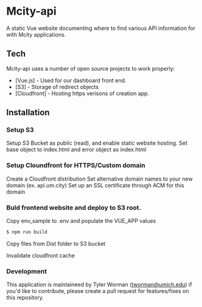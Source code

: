 # Mcity-api

A static Vue website documenting where to find various API information for with Mcity applications.

## Tech

Mcity-api uses a number of open source projects to work properly:

* [Vue.js] - Used for our dashboard front end.
* [S3] - Storage of redirect objects
* [Cloudfront] - Hosting https verisons of creation app.

## Installation
### Setup S3
Setup S3 Bucket as public (read), and enable static website hosting.
Set base object to index.html and error object as index.html

### Setup Cloundfront for HTTPS/Custom domain
Create a Cloudfront distribution
Set alternative domain names to your new domain (ex. api.um.city)
Set up an SSL certificate through ACM for this domain

### Buld frontend website and deploy to S3 root.
Copy env_sample to .env and populate the VUE_APP values

```sh
$ npm run build
```

Copy files from Dist folder to S3 bucket

Invalidate cloudfront cache

### Development

This application is maintaineed by Tyler Worman (tworman@umich.edu) if you'd like to contribute, please create a pull request for features/fixes on this repository.